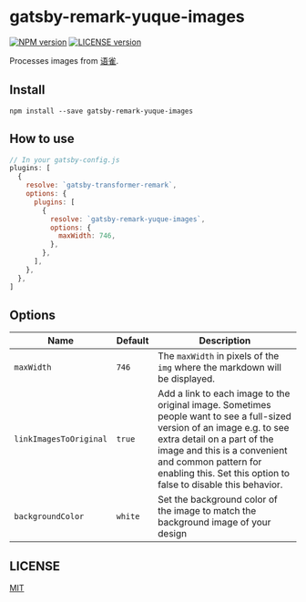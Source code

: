 # gatsby-remark-yuque-images

[![NPM version][npm-image]][npm-url]
[![LICENSE version][license-image]][license-url]

[npm-image]: https://img.shields.io/npm/v/yuque-hexo.svg?style=flat-square
[npm-url]: https://img.shields.io/npm/v/gatsby-remark-yuque-images.svg?style=flat-square
[license-image]: https://img.shields.io/github/license/Raincal/gatsby-remark-yuque-images.svg?style=flat-square
[license-url]: https://github.com/Raincal/gatsby-remark-yuque-images/blob/master/LICENSE

Processes images from [语雀](https://www.yuque.com).

## Install

`npm install --save gatsby-remark-yuque-images`

## How to use

```javascript
// In your gatsby-config.js
plugins: [
  {
    resolve: `gatsby-transformer-remark`,
    options: {
      plugins: [
        {
          resolve: `gatsby-remark-yuque-images`,
          options: {
            maxWidth: 746,
          },
        },
      ],
    },
  },
]
```

## Options

| Name                   | Default | Description                                                                                                                                                                                                                                                                     |
| ---------------------- | ------- | ------------------------------------------------------------------------------------------------------------------------------------------------------------------------------------------------------------------------------------------------------------------------------- |
| `maxWidth`             | `746`   | The `maxWidth` in pixels of the `img` where the markdown will be displayed.                                                                                                                                                                                                     |
| `linkImagesToOriginal` | `true`  | Add a link to each image to the original image. Sometimes people want to see a full-sized version of an image e.g. to see extra detail on a part of the image and this is a convenient and common pattern for enabling this. Set this option to false to disable this behavior. |
| `backgroundColor`      | `white` | Set the background color of the image to match the background image of your design                                                                                                                                                                                              |

## LICENSE

[MIT](./LICENSE)